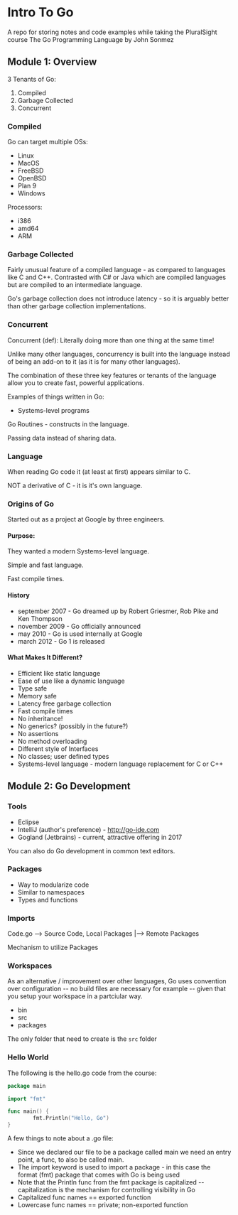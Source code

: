 # Intro To Go

A repo for storing notes and code examples while taking the PluralSight course The Go Programming Language by John Sonmez

## Module 1:  Overview

3 Tenants of Go:

1. Compiled
2. Garbage Collected
3. Concurrent

### Compiled

Go can target multiple OSs:

* Linux
* MacOS
* FreeBSD
* OpenBSD
* Plan 9
* Windows

Processors:

* i386
* amd64
* ARM

### Garbage Collected

Fairly unusual feature of a compiled language - as compared to languages like C and C++.  Contrasted with C# or Java which are compiled languages but are compiled to an intermediate language.

Go's garbage collection does not introduce latency - so it is arguably better than other garbage collection implementations.

### Concurrent

Concurrent (def):  Literally doing more than one thing at the same time!

Unlike many other languages, concurrency is built into the language instead of being an add-on to it (as it is for many other languages).

The combination of these three key features or tenants of the language allow you to create fast, powerful applications.

Examples of things written in Go:

* Systems-level programs

Go Routines - constructs in the language.

Passing data instead of sharing data.

### Language

When reading Go code it (at least at first) appears similar to C.

NOT a derivative of C - it is it's own language.

### Origins of Go

Started out as a project at Google by three engineers.

#### Purpose:  

They wanted a modern Systems-level language.

Simple and fast language.

Fast compile times.

#### History

* september 2007 - Go dreamed up by Robert Griesmer, Rob Pike and Ken Thompson
* november 2009 - Go officially announced
* may 2010 - Go is used internally at Google
* march 2012 - Go 1 is released

#### What Makes It Different?

* Efficient like static language
* Ease of use like a dynamic language
* Type safe
* Memory safe
* Latency free garbage collection
* Fast compile times
* No inheritance!
* No generics? (possibly in the future?)
* No assertions
* No method overloading
* Different style of Interfaces
* No classes; user defined types
* Systems-level language - modern language replacement for C or C++

## Module 2:  Go Development

### Tools

* Eclipse
* IntelliJ (author's preference) - http://go-ide.com
* Gogland (Jetbrains) - current, attractive offering in 2017

You can also do Go development in common text editors.

### Packages

* Way to modularize code
* Similar to namespaces
* Types and functions

### Imports

Code.go --> Source Code, Local Packages
        |--> Remote Packages

Mechanism to utilize Packages

### Workspaces

As an alternative / improvement over other languages, Go uses convention over configuration -- no build files are necessary for example -- given that you setup your workspace in a partciular way.

* bin
* src
* packages

The only folder that need to create is the ```src``` folder

### Hello World

The following is the hello.go code from the course:

```go
package main

import "fmt"

func main() {
        fmt.Println("Hello, Go")
}
```

A few things to note about a .go file:

* Since we declared our file to be a package called main we need an entry point, a func, to also be called main.
* The import keyword is used to import a package - in this case the format (fmt) package that comes with Go is being used
* Note that the Println func from the fmt package is capitalized -- capitalization is the mechanism for controlling visibility in Go
* Capitalized func names == exported function
* Lowercase func names == private; non-exported function

